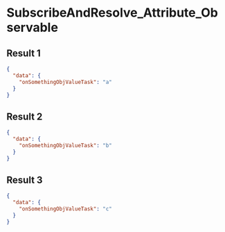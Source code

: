 # SubscribeAndResolve_Attribute_Observable

## Result 1

```json
{
  "data": {
    "onSomethingObjValueTask": "a"
  }
}
```

## Result 2

```json
{
  "data": {
    "onSomethingObjValueTask": "b"
  }
}
```

## Result 3

```json
{
  "data": {
    "onSomethingObjValueTask": "c"
  }
}
```

